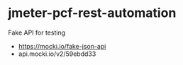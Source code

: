 # jmeter-pcf-rest-automation

Fake API for testing 

- https://mocki.io/fake-json-api
- api.mocki.io/v2/59ebdd33
